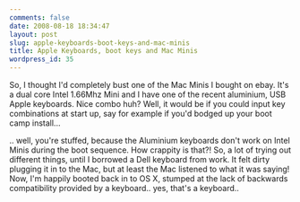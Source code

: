```yaml
---
comments: false
date: 2008-08-18 18:34:47
layout: post
slug: apple-keyboards-boot-keys-and-mac-minis
title: Apple Keyboards, boot keys and Mac Minis
wordpress_id: 35
---
```


So, I thought I'd completely bust one of the Mac Minis I bought on ebay. It's a dual core Intel 1.66Mhz Mini and I have one of the recent aluminium, USB Apple keyboards. Nice combo huh? Well, it would be if you could input key combinations at start up, say for example if you'd bodged up your boot camp install...

.. well, you're stuffed, because the Aluminium keyboards don't work on Intel Minis during the boot sequence. How crappity is that?! So, a lot of trying out different things, until I borrowed a Dell keyboard from work. It felt dirty plugging it in to the Mac, but at least the Mac listened to what it was saying! Now, I'm happily booted back in to OS X, stumped at the lack of backwards compatibility provided by a keyboard.. yes, that's a keyboard..
